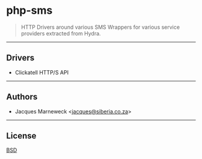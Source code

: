 # php-sms

> HTTP Drivers around various SMS Wrappers for various service providers extracted from Hydra.

---

## Drivers

 * Clickatell HTTP/S API

---

## Authors

 * Jacques Marneweck <<jacques@siberia.co.za>>

---

## License

[BSD](LICENSE)
